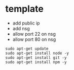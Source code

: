

# template
- add public ip
- add nsg
- allow port 22 on nsg
- allow port 80 on nsg

```shell
sudo apt-get update
sudo apt-get install node -y
sudo apt-get install git -y
sudo apt-get install npm -y

```
